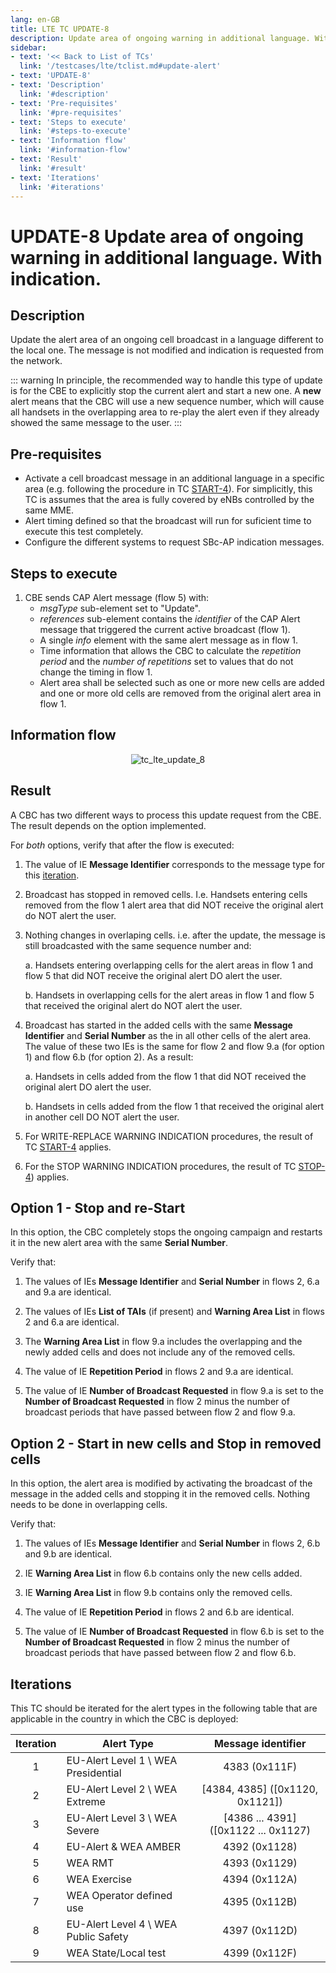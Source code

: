 ```yaml
---
lang: en-GB
title: LTE TC UPDATE-8
description: Update area of ongoing warning in additional language. With indication.
sidebar:
- text: '<< Back to List of TCs'
  link: '/testcases/lte/tclist.md#update-alert'
- text: 'UPDATE-8'
- text: 'Description'
  link: '#description'
- text: 'Pre-requisites'
  link: '#pre-requisites'
- text: 'Steps to execute'
  link: '#steps-to-execute'
- text: 'Information flow'
  link: '#information-flow'
- text: 'Result'
  link: '#result'
- text: 'Iterations'
  link: '#iterations'
---
```


# **UPDATE-8** Update area of ongoing warning in additional language. With indication.

## Description

Update the alert area of an ongoing cell broadcast in a language different to 
the local one. The message is not modified and indication is requested from the
network.

::: warning 
In principle, the recommended way to handle this type of update is for the CBE 
to explicitly stop the current alert and start a new one. A **new** alert means that
the CBC will use a new sequence number, which will cause all handsets in the 
overlapping area to re-play the alert even if they already showed the same 
message to the user.
:::

## Pre-requisites

* Activate a cell broadcast message in an additional language in a specific 
  area (e.g. following the procedure in TC [START-4](/testcases/lte/start/tc4)).
  For simplicitly, this TC is assumes that the area is fully covered by eNBs 
  controlled by the same MME.
* Alert timing defined so that the broadcast will run for suficient time to 
  execute this test completely.
* Configure the different systems to request SBc-AP indication messages.

## Steps to execute

1. CBE sends CAP Alert message (flow 5) with:
   - *msgType* sub-element set to "Update".
   - *references* sub-element contains the *identifier* of the CAP Alert 
     message that triggered the current active broadcast (flow 1).
   - A single *info* element with the same alert message as in flow 1.
   - Time information that allows the CBC to calculate the *repetition period*
     and the *number of repetitions* set to values that do not change the
     timing in flow 1.
   - Alert area shall be selected such as one or more new cells are added 
     and one or more old cells are removed from the original alert area in 
     flow 1.


## Information flow

<div style="text-align: center;">

![tc_lte_update_8](/assets/img/flows/lte/update/tc_lte_update_8.svg)

</div>

## Result

A CBC has two different ways to process this update request from the CBE. The 
result depends on the option implemented.

For *both* options, verify that after the flow is executed:

1. The value of IE **Message Identifier** corresponds to the message type for
   this [iteration](/testcases/lte/update/tc8/#iterations).

2. Broadcast has stopped in removed cells. I.e. Handsets entering cells removed
   from the flow 1 alert area that did NOT receive the original alert do NOT 
   alert the user.

3. Nothing changes in overlaping cells. i.e. after the update, the message is 
   still broadcasted with the same sequence number and:
   
   a. Handsets entering overlapping cells for the alert areas in flow 1 and 
      flow 5 that did NOT receive the original alert DO alert the user.
 
   b. Handsets in overlapping cells for the alert areas in flow 1 and flow 5 
      that received the original alert do NOT alert the user.

4. Broadcast has started in the added cells with the same **Message 
   Identifier** and **Serial Number** as the in all other cells of the alert
   area. The value of these two IEs is the same for flow 2 and flow 9.a
   (for option 1) and flow 6.b (for option 2). As a result:
   
   a. Handsets in cells added from the flow 1 that did NOT received the
      original alert DO alert the user.

   b. Handsets in cells added from the flow 1 that received the original
      alert in another cell DO NOT alert the user.

5. For WRITE-REPLACE WARNING INDICATION procedures, the result of TC 
   [START-4](/testcases/lte/start/tc4) applies.

6. For the STOP WARNING INDICATION procedures, the result of TC 
   [STOP-4](/testcases/lte/stop/tc4)) applies.

## Option 1 - Stop and re-Start

In this option, the CBC completely stops the ongoing campaign and restarts it 
in the new alert area with the same **Serial Number**.

Verify that:

1. The values of IEs **Message Identifier** and **Serial Number** in flows 2,
   6.a and 9.a are identical.

2. The values of IEs **List of TAIs** (if present) and **Warning Area List** in 
   flows 2 and 6.a are identical.

3. The **Warning Area List** in flow 9.a includes the overlapping and the newly
   added cells and does not include any of the removed cells.

4. The value of IE **Repetition Period** in flows 2 and 9.a are identical.

5. The value of IE **Number of Broadcast Requested** in flow 9.a is set to the 
   **Number of Broadcast Requested** in flow 2 minus the number of broadcast
   periods that have passed between flow 2 and flow 9.a.

## Option 2 - Start in new cells and Stop in removed cells

In this option, the alert area is modified by activating the broadcast of the 
message in the added cells and stopping it in the removed cells. Nothing needs 
to be done in overlapping cells.

Verify that:

1. The values of IEs **Message Identifier** and **Serial Number** in flows 2,
   6.b and 9.b are identical.

2. IE **Warning Area List** in flow 6.b contains only the new cells added.

3. IE **Warning Area List** in flow 9.b contains only the removed cells.

4. The value of IE **Repetition Period** in flows 2 and 6.b are identical.

5. The value of IE **Number of Broadcast Requested** in flow 6.b is set to the 
   **Number of Broadcast Requested** in flow 2 minus the number of broadcast
   periods that have passed between flow 2 and flow 6.b.

## Iterations

This TC should be iterated for the alert types in the following table that are
applicable in the country in which the CBC is deployed:

| Iteration | Alert Type | Message identifier |
|:---:| ------------ |:------------------:|
| 1 | EU-Alert Level 1 \ WEA Presidential | 4383 (0x111F) |
| 2 | EU-Alert Level 2 \ WEA Extreme | [4384, 4385] ([0x1120, 0x1121]) |
| 3 | EU-Alert Level 3 \ WEA Severe | [4386 ... 4391] ([0x1122 ... 0x1127) |
| 4 | EU-Alert & WEA AMBER | 4392 (0x1128) |
| 5 | WEA RMT | 4393 (0x1129) |
| 6 | WEA Exercise | 4394 (0x112A) |
| 7 | WEA Operator defined use | 4395 (0x112B) |
| 8 | EU-Alert Level 4 \ WEA Public Safety | 4397 (0x112D) |
| 9 | WEA State/Local test | 4399 (0x112F) |

